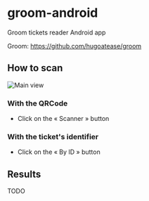 # groom-android
Groom tickets reader Android app 

Groom: https://github.com/hugoatease/groom

## How to scan 

![Main view](https://i.imgur.com/exvARun.png)

### With the QRCode

* Click on the « Scanner » button 

### With the ticket's identifier

* Click on the « By ID » button

## Results

TODO
